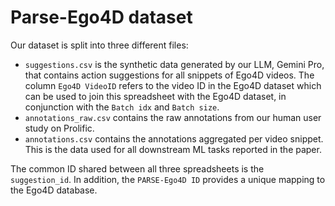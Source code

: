# Parse-Ego4D dataset

Our dataset is split into three different files:

- `suggestions.csv` is the synthetic data generated by our LLM, Gemini Pro, that contains action suggestions for all snippets of Ego4D videos. The column `Ego4D VideoID` refers to the video ID in the Ego4D dataset which can be used to join this spreadsheet with the Ego4D dataset, in conjunction with the `Batch idx` and `Batch size`. 
- `annotations_raw.csv` contains the raw annotations from our human user study on Prolific. 
- `annotations.csv` contains the annotations aggregated per video snippet. This is the data used for all downstream ML tasks reported in the paper.

The common ID shared between all three spreadsheets is the `suggestion_id`. In addition, the `PARSE-Ego4D ID` provides a unique mapping to the Ego4D database.